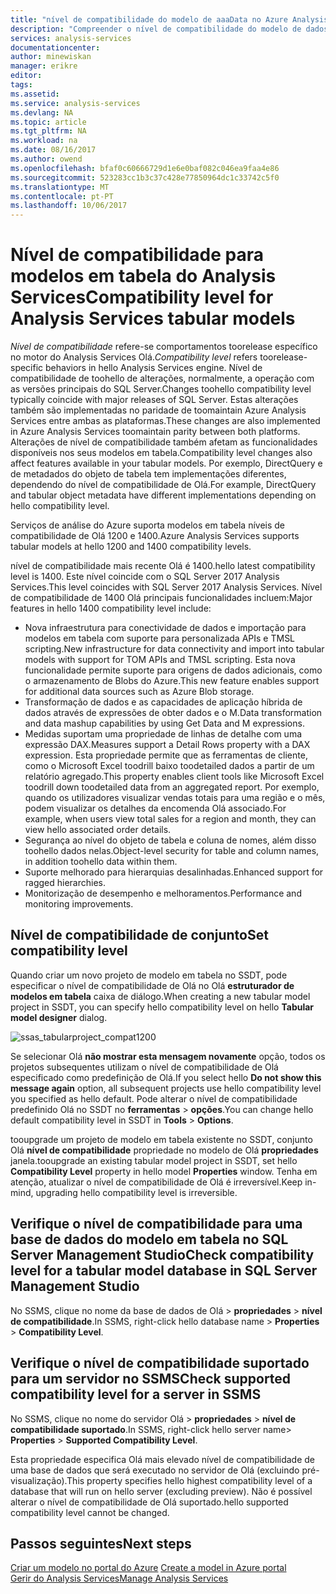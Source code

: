 ```yaml
---
title: "nível de compatibilidade do modelo de aaaData no Azure Analysis Services | Microsoft Docs"
description: "Compreender o nível de compatibilidade do modelo de dados de tabela."
services: analysis-services
documentationcenter: 
author: minewiskan
manager: erikre
editor: 
tags: 
ms.assetid: 
ms.service: analysis-services
ms.devlang: NA
ms.topic: article
ms.tgt_pltfrm: NA
ms.workload: na
ms.date: 08/16/2017
ms.author: owend
ms.openlocfilehash: bfaf0c60666729d1e6e0baf082c046ea9faa4e86
ms.sourcegitcommit: 523283cc1b3c37c428e77850964dc1c33742c5f0
ms.translationtype: MT
ms.contentlocale: pt-PT
ms.lasthandoff: 10/06/2017
---
```

# <a name="compatibility-level-for-analysis-services-tabular-models"></a><span data-ttu-id="e476a-103">Nível de compatibilidade para modelos em tabela do Analysis Services</span><span class="sxs-lookup"><span data-stu-id="e476a-103">Compatibility level for Analysis Services tabular models</span></span>

<span data-ttu-id="e476a-104">*Nível de compatibilidade* refere-se comportamentos toorelease específico no motor do Analysis Services Olá.</span><span class="sxs-lookup"><span data-stu-id="e476a-104">*Compatibility level* refers toorelease-specific behaviors in hello Analysis Services engine.</span></span> <span data-ttu-id="e476a-105">Nível de compatibilidade de toohello de alterações, normalmente, a operação com as versões principais do SQL Server.</span><span class="sxs-lookup"><span data-stu-id="e476a-105">Changes toohello compatibility level typically coincide with major releases of SQL Server.</span></span> <span data-ttu-id="e476a-106">Estas alterações também são implementadas no paridade de toomaintain Azure Analysis Services entre ambas as plataformas.</span><span class="sxs-lookup"><span data-stu-id="e476a-106">These changes are also implemented in Azure Analysis Services toomaintain parity between both platforms.</span></span> <span data-ttu-id="e476a-107">Alterações de nível de compatibilidade também afetam as funcionalidades disponíveis nos seus modelos em tabela.</span><span class="sxs-lookup"><span data-stu-id="e476a-107">Compatibility level changes also affect features available in your tabular models.</span></span> <span data-ttu-id="e476a-108">Por exemplo, DirectQuery e de metadados do objeto de tabela tem implementações diferentes, dependendo do nível de compatibilidade de Olá.</span><span class="sxs-lookup"><span data-stu-id="e476a-108">For example, DirectQuery and tabular object metadata have different implementations depending on hello compatibility level.</span></span> 

<span data-ttu-id="e476a-109">Serviços de análise do Azure suporta modelos em tabela níveis de compatibilidade de Olá 1200 e 1400.</span><span class="sxs-lookup"><span data-stu-id="e476a-109">Azure Analysis Services supports tabular models at hello 1200 and 1400 compatibility levels.</span></span>

<span data-ttu-id="e476a-110">nível de compatibilidade mais recente Olá é 1400.</span><span class="sxs-lookup"><span data-stu-id="e476a-110">hello latest compatibility level is 1400.</span></span> <span data-ttu-id="e476a-111">Este nível coincide com o SQL Server 2017 Analysis Services.</span><span class="sxs-lookup"><span data-stu-id="e476a-111">This level coincides with SQL Server 2017 Analysis Services.</span></span> <span data-ttu-id="e476a-112">Nível de compatibilidade de 1400 Olá principais funcionalidades incluem:</span><span class="sxs-lookup"><span data-stu-id="e476a-112">Major features in hello 1400 compatibility level include:</span></span>

*  <span data-ttu-id="e476a-113">Nova infraestrutura para conectividade de dados e importação para modelos em tabela com suporte para personalizada APIs e TMSL scripting.</span><span class="sxs-lookup"><span data-stu-id="e476a-113">New infrastructure for data connectivity and import into tabular models with support for TOM APIs and TMSL scripting.</span></span> <span data-ttu-id="e476a-114">Esta nova funcionalidade permite suporte para origens de dados adicionais, como o armazenamento de Blobs do Azure.</span><span class="sxs-lookup"><span data-stu-id="e476a-114">This new feature enables support for additional data sources such as Azure Blob storage.</span></span>
*  <span data-ttu-id="e476a-115">Transformação de dados e as capacidades de aplicação híbrida de dados através de expressões de obter dados e o M.</span><span class="sxs-lookup"><span data-stu-id="e476a-115">Data transformation and data mashup capabilities by using Get Data and M expressions.</span></span>
*  <span data-ttu-id="e476a-116">Medidas suportam uma propriedade de linhas de detalhe com uma expressão DAX.</span><span class="sxs-lookup"><span data-stu-id="e476a-116">Measures support a Detail Rows property with a DAX expression.</span></span> <span data-ttu-id="e476a-117">Esta propriedade permite que as ferramentas de cliente, como o Microsoft Excel toodrill baixo toodetailed dados a partir de um relatório agregado.</span><span class="sxs-lookup"><span data-stu-id="e476a-117">This property enables client tools like Microsoft Excel toodrill down toodetailed data from an aggregated report.</span></span> <span data-ttu-id="e476a-118">Por exemplo, quando os utilizadores visualizar vendas totais para uma região e o mês, podem visualizar os detalhes da encomenda Olá associado.</span><span class="sxs-lookup"><span data-stu-id="e476a-118">For example, when users view total sales for a region and month, they can view hello associated order details.</span></span> 
*  <span data-ttu-id="e476a-119">Segurança ao nível do objeto de tabela e coluna de nomes, além disso toohello dados nelas.</span><span class="sxs-lookup"><span data-stu-id="e476a-119">Object-level security for table and column names, in addition toohello data within them.</span></span>
*  <span data-ttu-id="e476a-120">Suporte melhorado para hierarquias desalinhadas.</span><span class="sxs-lookup"><span data-stu-id="e476a-120">Enhanced support for ragged hierarchies.</span></span>
*  <span data-ttu-id="e476a-121">Monitorização de desempenho e melhoramentos.</span><span class="sxs-lookup"><span data-stu-id="e476a-121">Performance and monitoring improvements.</span></span>
  
## <a name="set-compatibility-level"></a><span data-ttu-id="e476a-122">Nível de compatibilidade de conjunto</span><span class="sxs-lookup"><span data-stu-id="e476a-122">Set compatibility level</span></span> 
 <span data-ttu-id="e476a-123">Quando criar um novo projeto de modelo em tabela no SSDT, pode especificar o nível de compatibilidade de Olá no Olá **estruturador de modelos em tabela** caixa de diálogo.</span><span class="sxs-lookup"><span data-stu-id="e476a-123">When creating a new tabular model project in SSDT, you can specify hello compatibility level on hello **Tabular model designer** dialog.</span></span> 
  
 ![ssas_tabularproject_compat1200](./media/analysis-services-compat-level/aas-tabularproject-compat.png)  
  
 <span data-ttu-id="e476a-125">Se selecionar Olá **não mostrar esta mensagem novamente** opção, todos os projetos subsequentes utilizam o nível de compatibilidade de Olá especificado como predefinição de Olá.</span><span class="sxs-lookup"><span data-stu-id="e476a-125">If you select hello **Do not show this message again** option, all subsequent projects use hello compatibility level you specified as hello default.</span></span> <span data-ttu-id="e476a-126">Pode alterar o nível de compatibilidade predefinido Olá no SSDT no **ferramentas** > **opções**.</span><span class="sxs-lookup"><span data-stu-id="e476a-126">You can change hello default compatibility level in SSDT in **Tools** > **Options**.</span></span>  
  
 <span data-ttu-id="e476a-127">tooupgrade um projeto de modelo em tabela existente no SSDT, conjunto Olá **nível de compatibilidade** propriedade no modelo de Olá **propriedades** janela.</span><span class="sxs-lookup"><span data-stu-id="e476a-127">tooupgrade an existing tabular model project in SSDT, set  hello **Compatibility Level** property in hello model **Properties** window.</span></span> <span data-ttu-id="e476a-128">Tenha em atenção, atualizar o nível de compatibilidade de Olá é irreversível.</span><span class="sxs-lookup"><span data-stu-id="e476a-128">Keep in-mind, upgrading hello compatibility level is irreversible.</span></span>
  
## <a name="check-compatibility-level-for-a-tabular-model-database-in-sql-server-management-studio"></a><span data-ttu-id="e476a-129">Verifique o nível de compatibilidade para uma base de dados do modelo em tabela no SQL Server Management Studio</span><span class="sxs-lookup"><span data-stu-id="e476a-129">Check compatibility level for a tabular model database in SQL Server Management Studio</span></span> 
 <span data-ttu-id="e476a-130">No SSMS, clique no nome da base de dados de Olá > **propriedades** > **nível de compatibilidade**.</span><span class="sxs-lookup"><span data-stu-id="e476a-130">In SSMS, right-click hello database name > **Properties** > **Compatibility Level**.</span></span>  
  
## <a name="check-supported-compatibility-level-for-a-server-in-ssms"></a><span data-ttu-id="e476a-131">Verifique o nível de compatibilidade suportado para um servidor no SSMS</span><span class="sxs-lookup"><span data-stu-id="e476a-131">Check supported compatibility level for a server in SSMS</span></span>  
 <span data-ttu-id="e476a-132">No SSMS, clique no nome do servidor Olá > **propriedades** > **nível de compatibilidade suportado**.</span><span class="sxs-lookup"><span data-stu-id="e476a-132">In SSMS, right-click hello server name>  **Properties** > **Supported Compatibility Level**.</span></span>  
  
 <span data-ttu-id="e476a-133">Esta propriedade especifica Olá mais elevado nível de compatibilidade de uma base de dados que será executado no servidor de Olá (excluindo pré-visualização).</span><span class="sxs-lookup"><span data-stu-id="e476a-133">This property specifies hello highest compatibility level of a database that will run on hello server (excluding preview).</span></span> <span data-ttu-id="e476a-134">Não é possível alterar o nível de compatibilidade de Olá suportado.</span><span class="sxs-lookup"><span data-stu-id="e476a-134">hello supported compatibility level cannot be changed.</span></span>  

## <a name="next-steps"></a><span data-ttu-id="e476a-135">Passos seguintes</span><span class="sxs-lookup"><span data-stu-id="e476a-135">Next steps</span></span>
  <span data-ttu-id="e476a-136">[Criar um modelo no portal do Azure](analysis-services-create-model-portal.md) </span><span class="sxs-lookup"><span data-stu-id="e476a-136">[Create a model in Azure portal](analysis-services-create-model-portal.md) </span></span>  
  [<span data-ttu-id="e476a-137">Gerir do Analysis Services</span><span class="sxs-lookup"><span data-stu-id="e476a-137">Manage Analysis Services</span></span>](analysis-services-manage.md)  
